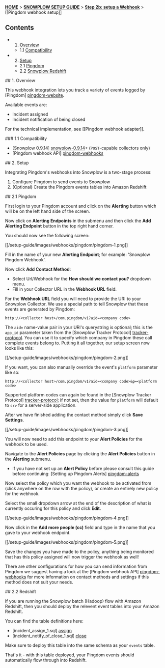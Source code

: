 <a name="top" />

[**HOME**](Home) > [**SNOWPLOW SETUP GUIDE**](Setting-up-Snowplow) > [**Step 2b: setup a Webhook**](Setting-up-a-webhook) > [[Pingdom webhook setup]]

## Contents

- 1. [Overview](#overview)  
  - 1.1 [Compatibility](#compat)
- 2. [Setup](#setup)
  - 2.1 [Pingdom](#setup-pingdom)
  - 2.2 [Snowplow Redshift](#setup-redshift)

<a name="overview" />
## 1. Overview

This webhook integration lets you track a variety of events logged by [Pingdom] [pingdom-website].

Available events are:

- Incident assigned
- Incident notification of being closed

For the technical implementation, see [[Pingdom webhook adapter]].

<a name="compat" />
### 1.1 Compatibility

* [Snowplow 0.9.14] [snowplow-0.9.14]+ (`POST`-capable collectors only)
* [Pingdom webhook API] [pingdom-webhooks]

<a name="setup" />
## 2. Setup

Integrating Pingdom's webhooks into Snowplow is a two-stage process:

1. Configure Pingdom to send events to Snowplow
2. (Optional) Create the Pingdom events tables into Amazon Redshift

<a name="setup-pingdom" />
## 2.1 Pingdom

First login to your Pingdom account and click on the **Alerting** button which will be on the left hand side of the screen.

Now click on **Alerting Endpoints** in the submenu and then click the **Add Alerting Endpoint** button in the top right hand corner.

You should now see the following screen:

[[/setup-guide/images/webhooks/pingdom/pingdom-1.png]]

Fill in the name of your new **Alerting Endpoint**; for example: 'Snowplow Pingdom Webhook'.

Now click **Add Contact Method**:
* Select Url/Webhook for the **How should we contact you?** dropdown menu.
* Fill in your Collector URL in the **Webhook URL** field.

For the **Webhook URL** field you will need to provide the URI to your Snowplow Collector.  We use a special path to tell Snowplow that these events are generated by Pingdom:

```
http://<collector host>/com.pingdom/v1?aid=<company code>
```

The `aid=` name-value pair in your URI's querystring is optional; this is the `app_id` parameter taken from the [Snowplow Tracker Protocol] [tracker-protocol]. You can use it to specify which company in Pingdom these call complete events belong to. Putting it all together, our setup screen now looks like this:

[[/setup-guide/images/webhooks/pingdom/pingdom-2.png]]

If you want, you can also manually override the event's `platform` parameter like so:

```
http://<collector host>/com.pingdom/v1?aid=<company code>&p=<platform code>
```

Supported platform codes can again be found in the [Snowplow Tracker Protocol] [tracker-protocol]; if not set, then the value for `platform` will default to `srv` for a server-side application.

After we have finished adding the contact method simply click **Save Settings**.

[[/setup-guide/images/webhooks/pingdom/pingdom-3.png]]

You will now need to add this endpoint to your **Alert Policies** for the webhook to be used.

Navigate to the **Alert Policies** page by clicking the **Alert Policies** button in the **Alerting** submenu.
* If you have not set up an **Alert Policy** before please consult this guide before continuing: [Setting up Pingdom Alerts] [pingdom-alerts]

Now select the policy which you want the webhook to be activated from (click anywhere on the row with the policy), or create an entirely new policy for the webhook.

Select the small dropdown arrow at the end of the description of what is currently occuring for this policy and click **Edit**.

[[/setup-guide/images/webhooks/pingdom/pingdom-4.png]]

Now click in the **Add more people (cc)** field and type in the name that you gave to your webhook endpoint.

[[/setup-guide/images/webhooks/pingdom/pingdom-5.png]]

Save the changes you have made to the policy, anything being monitored that has this policy assigned will now trigger the webhook as well!

There are other configurations for how you can send information from Pingdom we suggest having a look at the [Pingdom webhook API] [pingdom-webhooks] for more information on contact methods and settings if this method does not suit your needs.

<a name="setup-redshift" />
## 2.2 Redshift

If you are running the Snowplow batch (Hadoop) flow with Amazon Redshift, then you should deploy the relevent event tables into your Amazon Redshift.

You can find the table definitions here:

* [incident_assign_1.sql] [assign]
* [incident_notify_of_close_1.sql] [close]

Make sure to deploy this table into the same schema as your `events` table.

That's it - with this table deployed, your Pingdom events should automatically flow through into Redshift.

[pingdom-website]: https://www.pingdom.com/
[pingdom-webhooks]: https://support.pingdom.com/Knowledgebase/Article/View/94/0/users-and-alerting-end-points
[pingdom-alerts]: https://support.pingdom.com/Knowledgebase/Article/View/95/28/setting-up-alerts
[snowplow-0.9.14]: https://github.com/snowplow/snowplow/releases/tag/0.9.14
[tracker-protocol]: https://github.com/snowplow/snowplow/wiki/snowplow-tracker-protocol#1-common-parameters-platform-and-event-independent

[assign]: https://github.com/snowplow/snowplow/tree/master/4-storage/redshift-storage/sql/com.pingdom/incident_assign_1.sql
[close]: https://github.com/snowplow/snowplow/tree/master/4-storage/redshift-storage/sql/com.pingdom/incident_notify_of_close_1.sql

